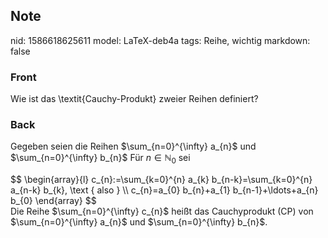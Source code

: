## Note
nid: 1586618625611
model: LaTeX-deb4a
tags: Reihe, wichtig
markdown: false

### Front
Wie ist das \textit{Cauchy-Produkt} zweier Reihen definiert?

### Back
Gegeben seien die Reihen $\sum_{n=0}^{\infty} a_{n}$ und $\sum_{n=0}^{\infty} b_{n}$ Für $n \in \mathbb{N}_{0}$ sei

<div>$$
\begin{array}{l}
c_{n}:=\sum_{k=0}^{n} a_{k} b_{n-k}=\sum_{k=0}^{n} a_{n-k} b_{k}, \text { also } \\
c_{n}=a_{0} b_{n}+a_{1} b_{n-1}+\ldots+a_{n} b_{0}
\end{array}
$$

<div>Die Reihe $\sum_{n=0}^{\infty} c_{n}$ heißt das Cauchyprodukt (CP) von $\sum_{n=0}^{\infty} a_{n}$ und $\sum_{n=0}^{\infty} b_{n}$.</div></div>
